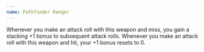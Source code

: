```yaml
---
name: Pathfinder Ranger
---
```

Whenever you make an attack roll with this weapon and miss, you gain a stacking +1 bonus to 
subsequent attack rolls. Whenever you make an attack roll with this weapon and hit, your +1 bonus 
resets to 0.